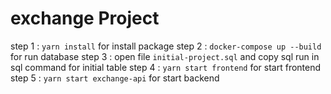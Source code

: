 # exchange Project

step 1 : `yarn install` for install package
step 2 : `docker-compose up --build` for run database
step 3 : open file `initial-project.sql` and copy sql run in sql command for initial table
step 4 : `yarn start frontend` for start frontend
step 5 : `yarn start exchange-api` for start backend
